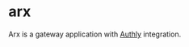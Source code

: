 # arx

Arx is a gateway application with [Authly](https://github.com/protojour/authly) integration.
